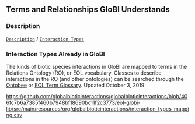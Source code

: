 ## Terms and Relationships GloBI Understands

### Description


[```Description```](Description) / [```Interaction Types```](#interaction-types) 

### Interaction Types Already in GloBI 

The kinds of biotic species interactions in GloBI are mapped to terms in the Relations Ontology (RO), or EOL vocabulary. Classes to describe interactions in the RO (and other ontologies) can be searched through the [Ontobee](http://www.ontobee.org/ontology/RO?iri=http://purl.obolibrary.org/obo/RO_0002437) or [EOL Term Glossary](https://eol.org/terms/glossary/a). Updated October 3, 2019

https://github.com/globalbioticinteractions/globalbioticinteractions/blob/406fc7b6a7385f460b7948bf18690bc11f2c3773/eol-globi-lib/src/main/resources/org/globalbioticinteractions/interaction_types_mapping.csv



